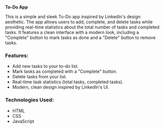 

**To-Do App**

This is a simple and sleek To-Do app inspired by LinkedIn's design aesthetic. The app allows users to add, complete, and delete tasks while providing real-time statistics about the total number of tasks and completed tasks. It features a clean interface with a modern look, including a "Complete" button to mark tasks as done and a "Delete" button to remove tasks.

### Features:
- Add new tasks to your to-do list.
- Mark tasks as completed with a "Complete" button.
- Delete tasks from your list.
- Real-time task statistics (total tasks, completed tasks).
- Modern, clean design inspired by LinkedIn's UI.

### Technologies Used:
- HTML
- CSS
- JavaScript

